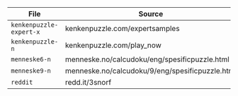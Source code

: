 | File                     | Source                                           |
| ------------------------ | ------------------------------------------------ |
| `kenkenpuzzle-expert-x`  | kenkenpuzzle.com/expertsamples                   |
| `kenkenpuzzle-n`         | kenkenpuzzle.com/play_now                        |
| `menneske6-n`            | menneske.no/calcudoku/eng/spesificpuzzle.html    |
| `menneske9-n`            | menneske.no/calcudoku/9/eng/spesificpuzzle.html  |
| `reddit`                 | redd.it/3snorf                                   |
